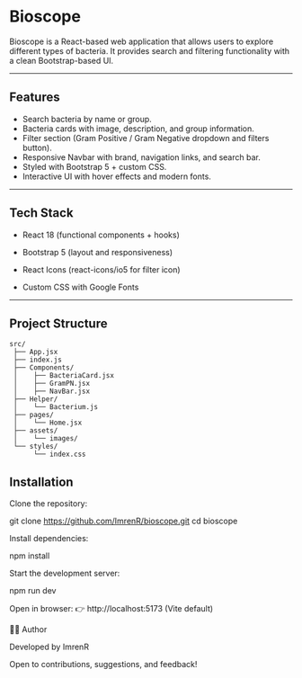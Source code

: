 # Bioscope

Bioscope is a React-based web application that allows users to explore different types of bacteria. It provides search and filtering functionality with a clean Bootstrap-based UI.

---

## Features

- Search bacteria by name or group.
-  Bacteria cards with image, description, and group information.
- Filter section (Gram Positive / Gram Negative dropdown and filters button).
-  Responsive Navbar with brand, navigation links, and search bar.
- Styled with Bootstrap 5 + custom CSS.
- Interactive UI with hover effects and modern fonts.

---

## Tech Stack

- React 18 (functional components + hooks)

- Bootstrap 5 (layout and responsiveness)

- React Icons (react-icons/io5 for filter icon)

- Custom CSS with Google Fonts

---

## Project Structure

```
src/
 ├── App.jsx               
 ├── index.js             
 ├── Components/
 │    ├── BacteriaCard.jsx  
 │    ├── GramPN.jsx      
 │    ├── NavBar.jsx      
 ├── Helper/
 │    └── Bacterium.js      
 ├── pages/
 │    └── Home.jsx        
 ├── assets/
 │    └── images/        
 └── styles/
      └── index.css       
```


## Installation

Clone the repository:

git clone https://github.com/ImrenR/bioscope.git
cd bioscope


Install dependencies:

npm install


Start the development server:

npm run dev


Open in browser:
👉 http://localhost:5173
 (Vite default)


👨‍💻 Author

Developed by ImrenR

Open to contributions, suggestions, and feedback!

